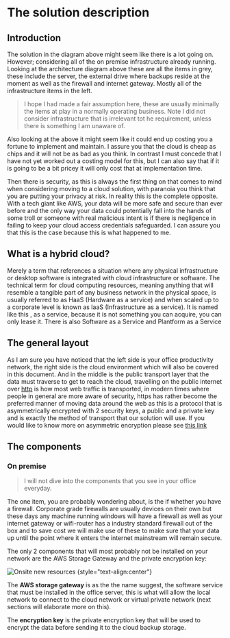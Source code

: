 # The solution description

## Introduction

The solution in the diagram above might seem like there is a lot going on. However; considering all of the on premise infrastructure already running. Looking at the architecture diagram above these are all the items in grey, these include the server, the external drive where backups reside at the moment as well as the firewall and internet gateway. Mostly all of the infrastructure items in the left. 

>I hope I had made a fair assumption here, these are usually minimally the items at play in a normally operating business. Note I did not consider infrastructure that is irrelevant tot he requirement, unless there is something I am unaware of. 

Also looking at the above it might seem like it could  end up costing you a fortune to implement and maintain. I assure you that the cloud is cheap as chips and it will not be as bad as you think. In contrast I must concede that I have not yet worked out a costing model for this, but I can also say that if it is going to be a bit pricey it will only cost that at implementation time.

Then there is security, as this is always the first thing on that comes to mind when considering moving to a cloud solution, with paranoia you think that you are putting your privacy at risk. In reality this is the complete opposite. With a tech giant like AWS, your data will be more safe and secure than ever before and the only way your data could potentially fall into the hands of some troll or someone with real malicious intent is if there is negligence in failing to keep your cloud access credentials safeguarded. I can assure you that this is the case because this is what happened to me.

## What is a hybrid cloud?

Merely a term that references a situation where any physical infrastructure or desktop software is integrated with cloud infrastructure or software. The technical term for cloud computing resources, meaning anything that will resemble a tangible part of any business network in the physical space, is usually referred to as HaaS (Hardware as a service) and when scaled up to a corporate level is known as IaaS (Infrastructure as a service). It is named like this , as a service, because it is not something you can acquire, you can only lease it. There is also Software as a Service and Plantform as a Service [](TODO:) 

## The general layout

As I am sure you have noticed that the left side is your office productivity network, the right side is the cloud environment which will also be covered in this document. And in the middle is the public transport layer that the data must traverse to get to reach the cloud, travelling on the public internet over [http](http) is how most web traffic is transported, in modern times where people in general are more aware of security, https has rather become the preferred manner of moving data around the web as this is a protocol that is asymmetrically encrypted with 2 security keys, a public and a private key and is exactly the method of transport that our solution will use. If you would like to know more on asymmetric encryption please see [this link](TODO:)

## The components

### On premise

>I will not dive into the components that you see in your office everyday. 

The one item, you are probably wondering about, is the if whether you have a firewall. Corporate grade firewalls are usually devices on their own but these days any machine running windows will have a firewall as well as your internet gateway or wifi-router has a industry standard firewall out of the box and to save cost we will make use of these to make sure that your data up until the point where it enters the internet mainstream will remain secure. 

The only 2 components that will most probably not be installed on your network are the AWS Storage Gateway and the private encryption key:

![Onsite new resources](https://em-proposal-assets.now.sh/public/png/onsitenew-recources.png) {style="text-align:center"}

The **AWS storage gateway** is as the the name suggest, the software service that must be installed in the office server, this is what will allow the local network to connect to the cloud network or virtual private network (next sections will elaborate more on this). 

The **encryption key** is the private encryption key that will be used to encrypt the data before sending it to the cloud backup storage. 
 


